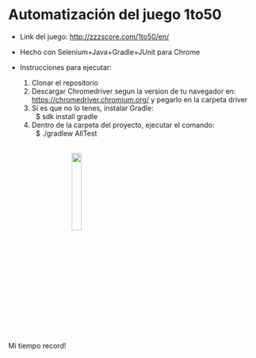 # Automatización del juego 1to50

- Link del juego: http://zzzscore.com/1to50/en/
- Hecho con Selenium+Java+Gradle+JUnit para Chrome
- Instrucciones para ejecutar:

  1) Clonar el repositorio
  2) Descargar Chromedriver segun la version de tu navegador en: https://chromedriver.chromium.org/ y pegarlo en la carpeta driver
  3) Si es que no lo tenes, instalar Gradle: <br>
      &nbsp; $ sdk install gradle
  4) Dentro de la carpeta del proyecto, ejecutar el comando: <br>
      &nbsp; $ ./gradlew AllTest
      
  <br>
Mi tiempo record! &nbsp; <img align="center" src="https://user-images.githubusercontent.com/44264654/121574111-50d4d880-c9fc-11eb-8596-2e1555bdec0c.png" height=20% width=20% />
